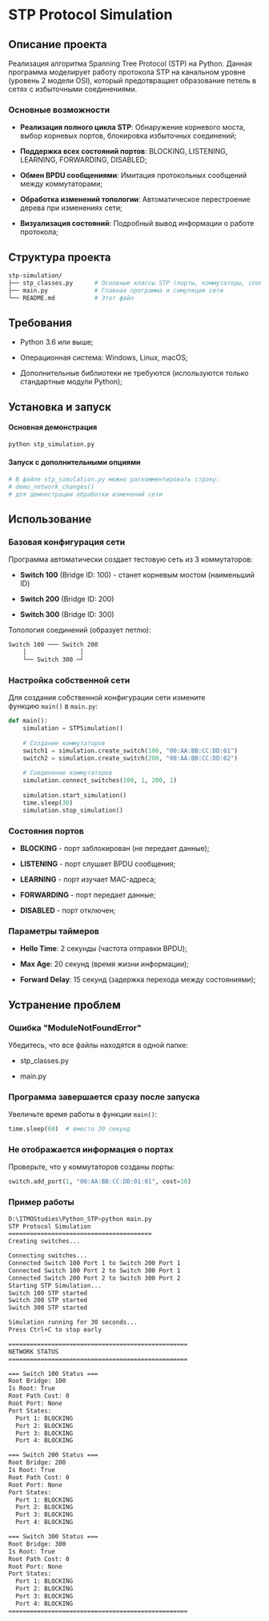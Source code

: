 # STP Protocol Simulation

## Описание проекта

Реализация алгоритма Spanning Tree Protocol (STP) на Python. Данная программа моделирует работу протокола STP на канальном уровне (уровень 2 модели OSI), который предотвращает образование петель в сетях с избыточными соединениями.

### Основные возможности

- **Реализация полного цикла STP**: Обнаружение корневого моста, выбор корневых портов, блокировка избыточных соединений;

- **Поддержка всех состояний портов**: BLOCKING, LISTENING, LEARNING, FORWARDING, DISABLED;

- **Обмен BPDU сообщениями**: Имитация протокольных сообщений между коммутаторами;

- **Обработка изменений топологии**: Автоматическое перестроение дерева при изменениях сети;

- **Визуализация состояний**: Подробный вывод информации о работе протокола;

## Структура проекта

```bash
stp-simulation/
├── stp_classes.py      # Основные классы STP (порты, коммутаторы, сообщения)
├── main.py             # Главная программа и симуляция сети
└── README.md           # Этот файл
```

## Требования

- Python 3.6 или выше;

- Операционная система: Windows, Linux, macOS;

- Дополнительные библиотеки не требуются (используются только стандартные модули Python);

## Установка и запуск

#### Основная демонстрация

```bash
python stp_simulation.py
```

#### Запуск с дополнительными опциями

```bash
# В файле stp_simulation.py можно раскомментировать строку:
# demo_network_changes()
# для демонстрации обработки изменений сети
```

## Использование

### Базовая конфигурация сети

Программа автоматически создает тестовую сеть из 3 коммутаторов:

- **Switch 100** (Bridge ID: 100) - станет корневым мостом (наименьший ID)

- **Switch 200** (Bridge ID: 200)

- **Switch 300** (Bridge ID: 300)

Топология соединений (образует петлю):

```bash
Switch 100 ─── Switch 200
    │               │
    └── Switch 300 ─┘
```

### Настройка собственной сети

Для создания собственной конфигурации сети измените функцию `main()` в `main.py`:

```python
def main():
    simulation = STPSimulation()
    
    # Создание коммутаторов
    switch1 = simulation.create_switch(100, "00:AA:BB:CC:DD:01")
    switch2 = simulation.create_switch(200, "00:AA:BB:CC:DD:02")
    
    # Соединение коммутаторов
    simulation.connect_switches(100, 1, 200, 1)
    
    simulation.start_simulation()
    time.sleep(30)
    simulation.stop_simulation()
```

### Состояния портов

- **BLOCKING** - порт заблокирован (не передает данные);

- **LISTENING** - порт слушает BPDU сообщения;

- **LEARNING** - порт изучает MAC-адреса;

- **FORWARDING** - порт передает данные;

- **DISABLED** - порт отключен;

### Параметры таймеров

- **Hello Time**: 2 секунды (частота отправки BPDU);

- **Max Age**: 20 секунд (время жизни информации);

- **Forward Delay**: 15 секунд (задержка перехода между состояниями);

## Устранение проблем

### Ошибка "ModuleNotFoundError"

Убедитесь, что все файлы находятся в одной папке:

- stp_classes.py

- main.py

### Программа завершается сразу после запуска

Увеличьте время работы в функции `main()`:

```python
time.sleep(60)  # вместо 30 секунд
```

### Не отображается информация о портах

Проверьте, что у коммутаторов созданы порты:

```python
switch.add_port(1, "00:AA:BB:CC:DD:01:01", cost=10)
```

### Пример работы

```bash
D:\ITMOStudies\Python_STP>python main.py
STP Protocol Simulation
========================================
Creating switches...

Connecting switches...
Connected Switch 100 Port 1 to Switch 200 Port 1
Connected Switch 100 Port 2 to Switch 300 Port 1
Connected Switch 200 Port 2 to Switch 300 Port 2
Starting STP Simulation...
Switch 100 STP started
Switch 200 STP started
Switch 300 STP started

Simulation running for 30 seconds...
Press Ctrl+C to stop early

==================================================
NETWORK STATUS
==================================================

=== Switch 100 Status ===
Root Bridge: 100
Is Root: True
Root Path Cost: 0
Root Port: None
Port States:
  Port 1: BLOCKING
  Port 2: BLOCKING
  Port 3: BLOCKING
  Port 4: BLOCKING

=== Switch 200 Status ===
Root Bridge: 200
Is Root: True
Root Path Cost: 0
Root Port: None
Port States:
  Port 1: BLOCKING
  Port 2: BLOCKING
  Port 3: BLOCKING
  Port 4: BLOCKING

=== Switch 300 Status ===
Root Bridge: 300
Is Root: True
Root Path Cost: 0
Root Port: None
Port States:
  Port 1: BLOCKING
  Port 2: BLOCKING
  Port 3: BLOCKING
  Port 4: BLOCKING
==================================================
```


